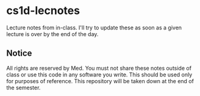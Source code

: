 # cs1d-lecnotes
Lecture notes from in-class. I'll try to update these as soon as
a given lecture is over by the end of the day.

## Notice
All rights are reserved by Med. You must not share these notes outside of class
or use this code in any software you write. This should be used
only for purposes of reference. This repository will be taken down at the
end of the semester.
